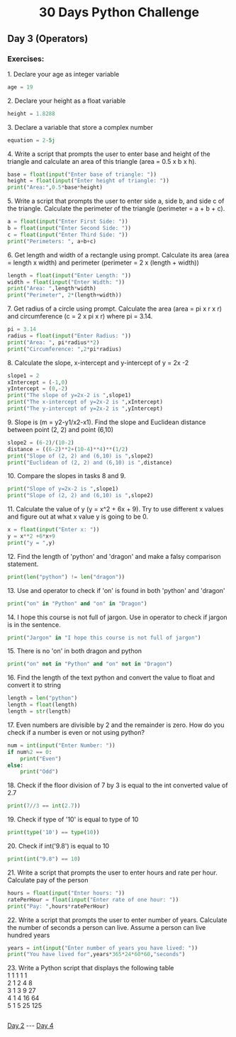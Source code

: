<h1 align="center">30 Days Python Challenge</h1>
<h2>Day 3 (Operators)</h1>
<h3>Exercises:</h3>
<p>1. Declare your age as integer variable</p>

```py
age = 19
```

<p>2. Declare your height as a float variable</p>

```py
height = 1.8288
```

<p>3. Declare a variable that store a complex number</p>

```py
equation = 2-5j 
```

<p>4. Write a script that prompts the user to enter base and height of the triangle and calculate an area of this triangle (area = 0.5 x b x h).</p>

```py
base = float(input("Enter base of triangle: "))
height = float(input("Enter height of triangle: "))
print("Area:",0.5*base*height)
```

<p>5. Write a script that prompts the user to enter side a, side b, and side c of the triangle. Calculate the perimeter of the triangle (perimeter = a + b + c).</p>

```py
a = float(input("Enter First Side: "))
b = float(input("Enter Second Side: "))
c = float(input("Enter Third Side: "))
print("Perimeters: ", a+b+c)
```

<p>6. Get length and width of a rectangle using prompt. Calculate its area (area = length x width) and perimeter (perimeter = 2 x (length + width))</p>

```py
length = float(input("Enter Length: "))
width = float(input("Enter Width: "))
print("Area: ",length*width)
print("Perimeter", 2*(length+width))
```

<p>7. Get radius of a circle using prompt. Calculate the area (area = pi x r x r) and circumference (c = 2 x pi x r) where pi = 3.14.</p>

```py
pi = 3.14
radius = float(input("Enter Radius: "))
print("Area: ", pi*radius**2)
print("Circumference: ",2*pi*radius)
```

<p>8. Calculate the slope, x-intercept and y-intercept of y = 2x -2</p>

```py
slope1 = 2
xIntercept = (-1,0)
yIntercept = (0,-2)
print("The slope of y=2x-2 is ",slope1)
print("The x-intercept of y=2x-2 is ",xIntercept)
print("The y-intercept of y=2x-2 is ",yIntercept)
```

<p>9. Slope is (m = y2-y1/x2-x1). Find the slope and Euclidean distance between point (2, 2) and point (6,10)</p>

```py
slope2 = (6-2)/(10-2)
distance = ((6-2)**2+(10-4)**4)**(1/2)
print("Slope of (2, 2) and (6,10) is ",slope2)
print("Euclidean of (2, 2) and (6,10) is ",distance)
```

<p>10. Compare the slopes in tasks 8 and 9.</p>

```py
print("Slope of y=2x-2 is ",slope1)
print("Slope of (2, 2) and (6,10) is ",slope2)
```

<p>11. Calculate the value of y (y = x^2 + 6x + 9). Try to use different x values and figure out at what x value y is going to be 0.</p>

```py
x = float(input("Enter x: "))
y = x**2 +6*x+9
print("y = ",y)
```

<p>12. Find the length of 'python' and 'dragon' and make a falsy comparison statement.</p>

```py
print(len("python") != len("dragon"))
```

<p>13. Use and operator to check if 'on' is found in both 'python' and 'dragon'</p>

```py
print("on" in "Python" and "on" in "Dragon")
```

<p>14. I hope this course is not full of jargon. Use in operator to check if jargon is in the sentence.</p>

```py
print("Jargon" in "I hope this course is not full of jargon")
```

<p>15. There is no 'on' in both dragon and python</p>

```py
print("on" not in "Python" and "on" not in "Dragon")
```

<p>16. Find the length of the text python and convert the value to float and convert it to string</p>

```py
length = len("python")
length = float(length)
length = str(length)
```

<p>17. Even numbers are divisible by 2 and the remainder is zero. How do you check if a number is even or not using python?</p>

```py
num = int(input("Enter Number: "))
if num%2 == 0:
    print("Even")
else:
    print("Odd")
```

<p>18. Check if the floor division of 7 by 3 is equal to the int converted value of 2.7</p>

```py
print(7//3 == int(2.7)) 
```

<p>19. Check if type of '10' is equal to type of 10</p>

```py
print(type('10') == type(10))
```

<p>20. Check if int('9.8') is equal to 10</p>

```py
print(int("9.8") == 10)
```

<p>21. Write a script that prompts the user to enter hours and rate per hour. Calculate pay of the person</p>

```py
hours = float(input("Enter hours: "))
ratePerHour = float(input("Enter rate of one hour: "))
print("Pay: ",hours*ratePerHour)
```

<p>22. Write a script that prompts the user to enter number of years. Calculate the number of seconds a person can live. Assume a person can live hundred years</p>

```py
years = int(input("Enter number of years you have lived: "))
print("You have lived for",years*365*24*60*60,"seconds")
```

<p>23. Write a Python script that displays the following table<br/>
1 1 1 1 1<br/>
2 1 2 4 8<br>
3 1 3 9 27<br>
4 1 4 16 64<br>
5 1 5 25 125</p>

```py
```
<a href="Day2.md">Day 2</a> --- <a href="Day4.md">Day 4</a>